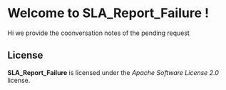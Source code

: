 # Welcome to SLA_Report_Failure !


Hi we provide the coonversation notes of the pending request


## License

**SLA_Report_Failure** is licensed under the *Apache Software License 2.0* license.
